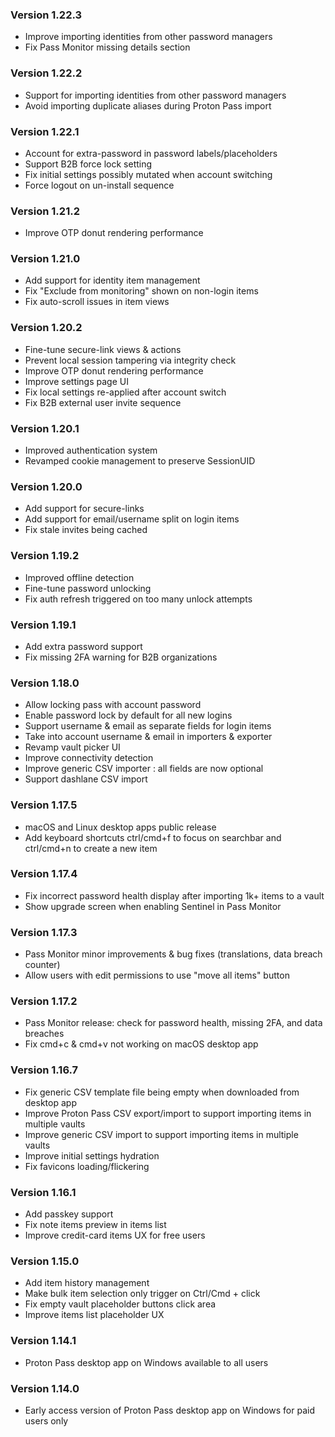 ### Version 1.22.3

-   Improve importing identities from other password managers
-   Fix Pass Monitor missing details section

### Version 1.22.2

-   Support for importing identities from other password managers
-   Avoid importing duplicate aliases during Proton Pass import

### Version 1.22.1

-   Account for extra-password in password labels/placeholders
-   Support B2B force lock setting
-   Fix initial settings possibly mutated when account switching
-   Force logout on un-install sequence

### Version 1.21.2

-   Improve OTP donut rendering performance

### Version 1.21.0

-   Add support for identity item management
-   Fix "Exclude from monitoring" shown on non-login items
-   Fix auto-scroll issues in item views

### Version 1.20.2

-   Fine-tune secure-link views & actions
-   Prevent local session tampering via integrity check
-   Improve OTP donut rendering performance
-   Improve settings page UI
-   Fix local settings re-applied after account switch
-   Fix B2B external user invite sequence

### Version 1.20.1

-   Improved authentication system
-   Revamped cookie management to preserve SessionUID

### Version 1.20.0

-   Add support for secure-links
-   Add support for email/username split on login items
-   Fix stale invites being cached

### Version 1.19.2

-   Improved offline detection
-   Fine-tune password unlocking
-   Fix auth refresh triggered on too many unlock attempts

### Version 1.19.1

-   Add extra password support
-   Fix missing 2FA warning for B2B organizations

### Version 1.18.0

-   Allow locking pass with account password
-   Enable password lock by default for all new logins
-   Support username & email as separate fields for login items
-   Take into account username & email in importers & exporter
-   Revamp vault picker UI
-   Improve connectivity detection
-   Improve generic CSV importer : all fields are now optional
-   Support dashlane CSV import

### Version 1.17.5

-   macOS and Linux desktop apps public release
-   Add keyboard shortcuts ctrl/cmd+f to focus on searchbar and ctrl/cmd+n to create a new item

### Version 1.17.4

-   Fix incorrect password health display after importing 1k+ items to a vault
-   Show upgrade screen when enabling Sentinel in Pass Monitor

### Version 1.17.3

-   Pass Monitor minor improvements & bug fixes (translations, data breach counter)
-   Allow users with edit permissions to use "move all items" button

### Version 1.17.2

-   Pass Monitor release: check for password health, missing 2FA, and data breaches
-   Fix cmd+c & cmd+v not working on macOS desktop app

### Version 1.16.7

-   Fix generic CSV template file being empty when downloaded from desktop app
-   Improve Proton Pass CSV export/import to support importing items in multiple vaults
-   Improve generic CSV import to support importing items in multiple vaults
-   Improve initial settings hydration
-   Fix favicons loading/flickering

### Version 1.16.1

-   Add passkey support
-   Fix note items preview in items list
-   Improve credit-card items UX for free users

### Version 1.15.0

-   Add item history management
-   Make bulk item selection only trigger on Ctrl/Cmd + click
-   Fix empty vault placeholder buttons click area
-   Improve items list placeholder UX

### Version 1.14.1

-   Proton Pass desktop app on Windows available to all users

### Version 1.14.0

-   Early access version of Proton Pass desktop app on Windows for paid users only
